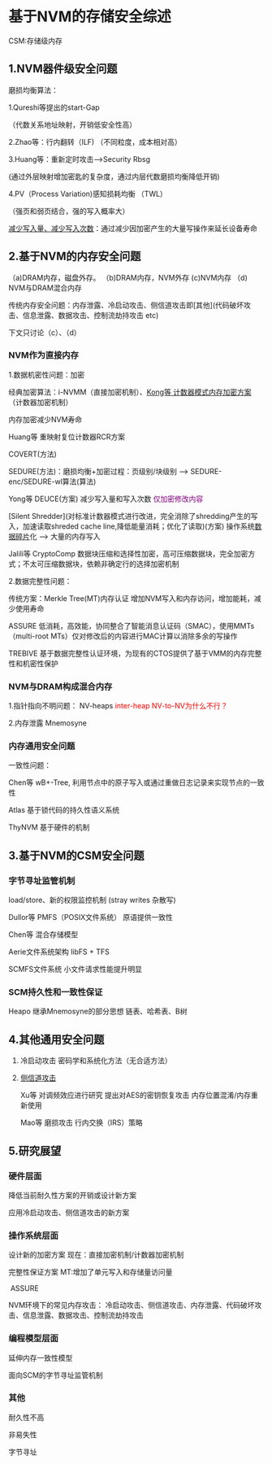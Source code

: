 # 基于NVM的存储安全综述

CSM:存储级内存

## 1.NVM器件级安全问题

磨损均衡算法：

1.Qureshi等提出的start-Gap

（代数关系地址映射，开销低安全性高）

2.Zhao等：行内翻转（ILF)
（不同粒度，成本相对高）

3.Huang等：重新定时攻击-->Security Rbsg

(通过外层映射增加密匙的复杂度，通过内层代数磨损均衡降低开销)

4.PV（Process Variation)感知损耗均衡 （TWL）

（强页和弱页结合，强的写入概率大）

[减少写入量、减少写入次数](写截断策略、两阶段写策略、写前读策略、写操作去冗余、缓冲区重组和部分写策略等)：通过减少因加密产生的大量写操作来延长设备寿命

## 2.基于NVM的内存安全问题

（a)DRAM内存，磁盘外存。 （b)DRAM内存，NVM外存  (c)NVM内存  （d) NVM与DRAM混合内存

传统内存安全问题：内存泄露、冷启动攻击、侧信道攻击即[其他](代码破坏攻击、信息泄露、数据攻击、控制流劫持攻击  etc)

下文只讨论（c）、（d）

### NVM作为直接内存

1.数据机密性问题：加密

经典加密算法：i-NVMM（直接加密机制）、[Kong等 计数器模式内存加密方案](合适的加密方案，使原先的负载均衡方案可用，降低了写负载；同时提出计数器加密的方式，设计了高效的ECC管理方案，两方案结合)（计数器加密机制）

内存加密减少NVM寿命

Huang等  重映射复位计数器RCR方案

COVERT(方法)

SEDURE(方法)：磨损均衡+加密过程：页级别/块级别  -->  SEDURE-enc/SEDURE-wl算法(算法)

Yong等 DEUCE(方案) 减少写入量和写入次数   <font color = 'purple'>仅加密修改内容</font>

[Silent Shredder](对标准计数器模式进行改进，完全消除了shredding产生的写入，加速读取shreded cache line,降低能量消耗；优化了读取)(方案) 操作系统[数据碎片](每个物理内存页映射到进程之前将其初始化为零的过程)化 --> 大量的内存写入

Jalili等  CryptoComp  数据块压缩和选择性加密，高可压缩数据块，完全加密方式；不太可压缩数据块，依赖非确定行的选择加密机制



2.数据完整性问题：

传统方案：Merkle Tree(MT)内存认证  增加NVM写入和内存访问，增加能耗，减少使用寿命

ASSURE  低消耗，高效能，协同整合了智能消息认证码（SMAC），使用MMTs（multi-root MTs）仅对修改后的内容进行MAC计算以消除多余的写操作

TREBIVE  基于数据完整性认证环境，为现有的CTOS提供了基于VMM的内存完整性和机密性保护

### NVM与DRAM构成混合内存

1.指针指向不明问题： NV-heaps			<font color = 'red'> inter-heap NV-to-NV为什么不行？</font>

2.内存泄露  Mnemosyne

### 内存通用安全问题

一致性问题：   

Chen等    wB+-Tree, 利用节点中的原子写入或通过重做日志记录来实现节点的一致性

Atlas  基于锁代码的持久性语义系统

ThyNVM  基于硬件的机制

## 3.基于NVM的CSM安全问题

### 字节寻址监管机制    

load/store、新的权限监控机制    (stray writes 杂散写)

Dullor等  PMFS（POSIX文件系统） 原语提供一致性

Chen等  混合存储模型

Aerie文件系统架构    libFS + TFS

SCMFS文件系统   小文件请求性能提升明显

### SCM持久性和一致性保证

Heapo 继承Mnemosyne的部分思想   链表、哈希表、B树

## 4.其他通用安全问题

1. 冷启动攻击      密码学和系统化方法（无合适方法）

2. [侧信道攻击](光学注入攻击、局部加热攻击、测量EEPROM存储单元电荷等)

   Xu等  对调频效应进行研究    提出对AES的密钥恢复攻击    内存位置混淆/内存重新使用

   Mao等   磨损攻击    行内交换（IRS）策略

## 5.研究展望 

### 硬件层面

降低当前耐久性方案的开销或设计新方案

应用冷启动攻击、侧信道攻击的新方案

### 操作系统层面

设计新的加密方案   现在：直接加密机制/计数器加密机制

完整性保证方案     MT:增加了单元写入和存储量访问量

​								ASSURE

NVM环境下的常见内存攻击： 冷启动攻击、侧信道攻击、内存泄露、代码破坏攻击、信息泄露、数据攻击、控制流劫持攻击

### 编程模型层面

延伸内存一致性模型

面向SCM的字节寻址监管机制

### 其他

耐久性不高

非易失性

字节寻址